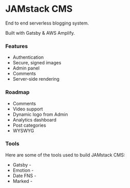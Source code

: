 # JAMstack CMS

End to end serverless blogging system.

Built with Gatsby & AWS Amplify.

### Features

- Authentication
- Secure, signed images
- Admin panel
- Comments
- Server-side rendering

### Roadmap

- Comments
- Video support
- Dynamic logo from Admin
- Analytics dashboard
- Post categories
- WYSWYG

### Tools

Here are some of the tools used to build JAMstack CMS:
- Gatsby -
- Emotion - 
- Date FNS - 
- Marked - 
